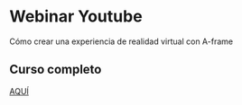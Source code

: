 # Webinar Youtube


Cómo crear una experiencia de realidad virtual con A-frame



## Curso completo
[AQUÍ](https://www.youtube.com/watch?v=LrcF31StZBM&ab_channel=GarajedeIdeas)
